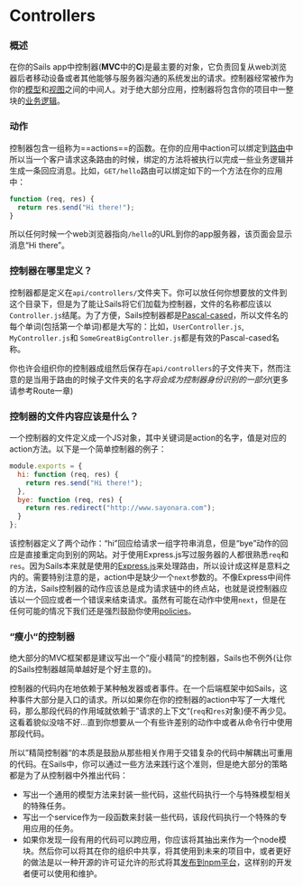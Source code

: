 # Controllers
### 概述
在你的Sails app中控制器(**MVC**中的**C**)是最主要的对象，它负责回复从web浏览器后者移动设备或者其他能够与服务器沟通的系统发出的请求。控制器经常被作为你的[模型](http://sailsjs.org/documentation/concepts/ORM/Models.html)和[视图](http://sailsjs.org/documentation/concepts/Views)之间的中间人。对于绝大部分应用，控制器将包含你的项目中一整块的[业务逻辑](http://en.wikipedia.org/wiki/Business_logic)。

### 动作
控制器包含一组称为==actions==的函数。在你的应用中action可以绑定到[路由](http://sailsjs.org/documentation/concepts/Routes)中所以当一个客户请求这条路由的时候，绑定的方法将被执行以完成一些业务逻辑并生成一条回应消息。比如，`GET/hello`路由可以绑定如下的一个方法在你的应用中：

```javascript
function (req, res) {
  return res.send("Hi there!");
}
```

所以任何时候一个web浏览器指向`/hello`的URL到你的app服务器，该页面会显示消息“Hi there”。

### 控制器在哪里定义？
控制器都是定义在`api/controllers/`文件夹下。你可以放任何你想要放的文件到这个目录下，但是为了能让Sails将它们加载为控制器，文件的名称都应该以`Controller.js`结尾。为了方便，Sails控制器都是[Pascal-cased](http://c2.com/cgi/wiki?PascalCase)，所以文件名的每个单词(包括第一个单词)都是大写的：比如，`UserController.js`, `MyController.js`和 `SomeGreatBigController.js`都是有效的Pascal-cased名称。

你也许会组织你的控制器成组然后保存在`api/controllers`的子文件夹下，然而注意的是当用于路由的时候子文件夹的名字*将会成为控制器身份识别的一部分*(更多请参考Route一章)

### 控制器的文件内容应该是什么？
一个控制器的文件定义成一个JS对象，其中关键词是action的名字，值是对应的action方法。以下是一个简单控制器的例子：

```javascript
module.exports = {
  hi: function (req, res) {
    return res.send("Hi there!");
  },
  bye: function (req, res) {
    return res.redirect("http://www.sayonara.com");
  }
};
```

该控制器定义了两个动作：“hi”回应给请求一组字符串消息，但是“bye”动作的回应是直接重定向到别的网站。对于使用Express.js写过服务器的人都很熟悉`req`和`res`。因为Sails本来就是使用的[Express.js](https://github.com/expressjs)来处理路由，所以设计成这样是意料之内的。需要特别注意的是，action中是缺少一个`next`参数的。不像Express中间件的方法，Sails控制器的动作应该总是成为请求链中的终点站，也就是说控制器应该以一个回应或者一个错误来结束请求。虽然有可能在动作中使用`next`，但是在任何可能的情况下我们还是强烈鼓励你使用[policies](http://sailsjs.org/documentation/concepts/Policies)。

### “瘦小“的控制器
绝大部分的MVC框架都是建议写出一个”瘦小精简“的控制器，Sails也不例外(让你的Sails控制器越简单越好是个好主意的)。

控制器的代码内在地依赖于某种触发器或者事件。在一个后端框架中如Sails，这种事件大部分是入口的请求。所以如果你在你的控制器的action中写了一大堆代码，那么那段代码的作用域就依赖于”请求的上下文“(`req`和`res`对象)便不再少见。这看着貌似没啥不好...直到你想要从一个有些许差别的动作中或者从命令行中使用那段代码。

所以”精简控制器“的本质是鼓励从那些相关作用于交错复杂的代码中解耦出可重用的代码。在Sails中，你可以通过一些方法来践行这个准则，但是绝大部分的策略都是为了从控制器中外推出代码：

+ 写出一个通用的模型方法来封装一些代码，这些代码执行一个与特殊模型相关的特殊任务。
+ 写出一个service作为一段函数来封装一些代码，该段代码执行一个特殊的专用应用的任务。
+ 如果你发现一段有用的代码可以跨应用，你应该将其抽出来作为一个node模块。然后你可以将其在你的组织中共享，将其使用到未来的项目中，或者更好的做法是以一种开源的许可证允许的形式将其[发布到npm平台](https://docs.npmjs.com/getting-started/publishing-npm-packages)，这样别的开发者便可以使用和维护。



<docmeta name="displayName" value="Controllers">
